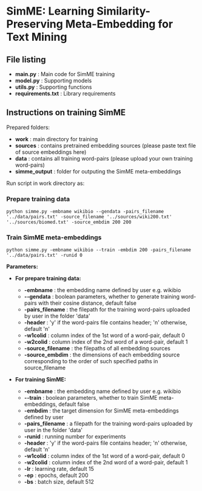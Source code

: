 # SimME: Learning Similarity-Preserving Meta-Embedding for Text Mining


## File listing
+ __main.py__ : Main code for SimME training
+ __model.py__ : Supporting models
+ __utils.py__ : Supporting functions
+ __requirements.txt__ : Library requirements


## Instructions on training SimME

Prepared folders:
+ __work__ : main directory for training 
+ __sources__ : contains pretrained embedding sources (please paste text file of source embeddings here)
+ __data__ : contains all training word-pairs (please upload your own training word-pairs)
+ __simme_output__ : folder for outputing the SimME meta-embeddings




Run script in work directory as:

### Prepare training data
    python simme.py -embname wikibio --gendata -pairs_filename '../data/pairs.txt' -source_filename '../sources/wiki200.txt' '../sources/biomed.txt' -source_embdim 200 200 
    
### Train SimME meta-embeddings
    python simme.py -embname wikibio --train -embdim 200 -pairs_filename '../data/pairs.txt' -runid 0 
    
    
<b>Parameters:</b>

+ __For prepare training data:__
  + __-embname__ : the embedding name defined by user e.g. wikibio
  + __--gendata__ : boolean parameters, whether to generate training word-pairs with their cosine distance, default false
  + __-pairs_filename__ : the filepath for the training word-pairs uploaded by user in the folder 'data'
  + __-header__ : 'y' if the word-pairs file contains header; 'n' otherwise, default 'n'
  + __-w1colid__ : column index of the 1st word of a word-pair, default 0
  + __-w2colid__ : column index of the 2nd word of a word-pair, default 1
  + __-source_filename__ : the filepaths of all embedding sources 
  + __-source_embdim__ : the dimensions of each embedding source corresponding to the order of such specified paths in source_filename

+ __For training SimME:__
  + __-embname__ : the embedding name defined by user e.g. wikibio
  + __--train__ : boolean parameters, whether to train SimME meta-embeddings, default false
  + __-embdim__ : the target dimension for SimME meta-embeddings defined by user
  + __-pairs_filename__ : a filepath for the training word-pairs uploaded by user in the folder 'data'
  + __-runid__ : running number for experiments
  + __-header__ : 'y' if the word-pairs file contains header; 'n' otherwise, default 'n'
  + __-w1colid__ : column index of the 1st word of a word-pair, default 0
  + __-w2colid__ : column index of the 2nd word of a word-pair, default 1
  + __-lr__ : learning rate, default 15
  + __-ep__ : epochs, default 200
  + __-bs__ : batch size, default 512
  
  
